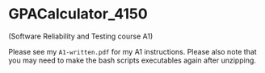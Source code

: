 # GPACalculator_4150
(Software Reliability and Testing course A1)

Please see my `A1-written.pdf` for my A1 instructions. Please also note that you may need to make the bash scripts executables again after unzipping.
